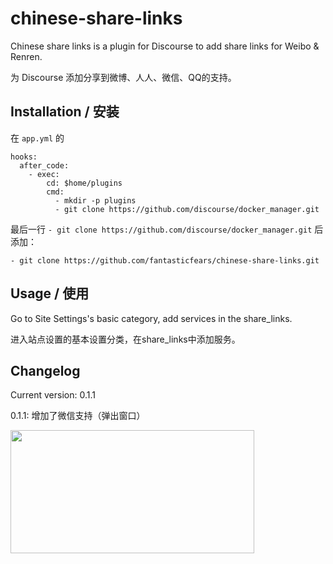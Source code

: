chinese-share-links
===================

Chinese share links is a plugin for Discourse to add share links for Weibo & Renren.

为 Discourse 添加分享到微博、人人、微信、QQ的支持。

## Installation / 安装

在 `app.yml` 的

    hooks:
      after_code:
        - exec:
            cd: $home/plugins
            cmd:
              - mkdir -p plugins
              - git clone https://github.com/discourse/docker_manager.git

最后一行 `- git clone https://github.com/discourse/docker_manager.git` 后添加：

    - git clone https://github.com/fantasticfears/chinese-share-links.git

## Usage / 使用

Go to Site Settings's basic category, add services in the share_links.

进入站点设置的基本设置分类，在share_links中添加服务。

## Changelog

Current version: 0.1.1

0.1.1: 增加了微信支持（弹出窗口）

<img src="https://meta.discourse.org/uploads/default/37011/5ca80fe8f9fbd487.png" width="390" height="197">

